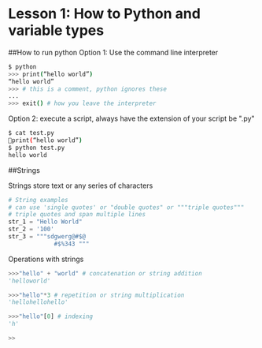 # Lesson 1: How to Python and variable types 

##How to run python 
Option 1: Use the command line interpreter  

```bash
$ python
>>> print(“hello world”) 
“hello world”
>>> # this is a comment, python ignores these
...
>>> exit() # how you leave the interpreter
```

Option 2: execute a script, always have the extension of your script be ".py"

```bash
$ cat test.py 
print(“hello world”)
$ python test.py 
hello world
```


##Strings 

Strings store text or any series of characters

```python
# String examples 
# can use 'single quotes' or "double quotes" or """triple quotes"""
# triple quotes and span multiple lines
str_1 = "Hello World"
str_2 = '100'
str_3 = """sdgwerg@#$@
			 #$%343 """
```
Operations with strings 

```python
>>>"hello" + "world" # concatenation or string addition
'helloworld'

>>>"hello"*3 # repetition or string multiplication
'hellohellohello'

>>>"hello"[0] # indexing
'h'

>> 

```